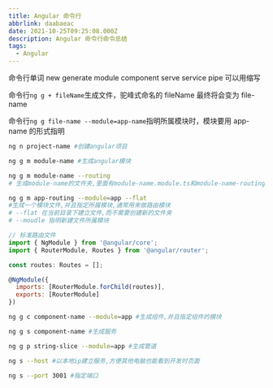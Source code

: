 ```yaml
---
title: Angular 命令行
abbrlink: daabaeac
date: 2021-10-25T09:25:08.000Z
description: Angular 命令行命令总结
tags:
  - Angular
---
```


命令行单词 new generate module component serve service pipe 可以用缩写

命令行`ng g + fileName`生成文件，驼峰式命名的 fileName 最终将会变为 file-name

命令行`ng g file-name --module=app-name`指明所属模块时，模块要用 app-name 的形式指明

```bash
ng n project-name #创建angular项目
```

<!--more-->

```bash
ng g m module-name #生成angular模块

ng g m module-name --routing
# 生成module-name的文件夹,里面有module-name.module.ts和module-name-routing.module.ts文件
```

```bash
ng g m app-routing --module=app --flat
#生成一个模块文件,并且指定所属模块,通常用来做路由模块
# --flat 在当前目录下建立文件,而不需要创建新的文件夹
# --moudle 指明新建文件所属模块
```

```javascript
// 标准路由文件
import { NgModule } from '@angular/core';
import { RouterModule, Routes } from '@angular/router';

const routes: Routes = [];

@NgModule({
  imports: [RouterModule.forChild(routes)],
  exports: [RouterModule]
})
```

```bash
ng g c component-name --module=app #生成组件,并且指定组件的模块

ng g s component-name #生成服务

ng g p string-slice --module=app #生成管道
```

```bash
ng s --host #以本地ip建立服务,方便其他电脑也能看到开发时页面

ng s --port 3001 #指定端口
```
